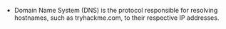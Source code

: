  -  Domain Name System (DNS) is the protocol responsible for resolving hostnames, such as tryhackme.com, to their respective IP addresses.